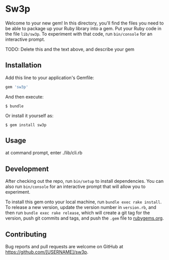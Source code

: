 # Sw3p

Welcome to your new gem! In this directory, you'll find the files you need to be able to package up your Ruby library into a gem. Put your Ruby code in the file `lib/sw3p`. To experiment with that code, run `bin/console` for an interactive prompt.

TODO: Delete this and the text above, and describe your gem

## Installation

Add this line to your application's Gemfile:

```ruby
gem 'sw3p'
```

And then execute:

    $ bundle

Or install it yourself as:

    $ gem install sw3p

## Usage

at command prompt, enter ./lib/cli.rb

## Development

After checking out the repo, run `bin/setup` to install dependencies. You can also run `bin/console` for an interactive prompt that will allow you to experiment.

To install this gem onto your local machine, run `bundle exec rake install`. To release a new version, update the version number in `version.rb`, and then run `bundle exec rake release`, which will create a git tag for the version, push git commits and tags, and push the `.gem` file to [rubygems.org](https://rubygems.org).

## Contributing

Bug reports and pull requests are welcome on GitHub at https://github.com/[USERNAME]/sw3p.
